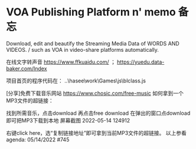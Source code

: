# VOA Publishing Platform n' memo 备忘

Download, edit and beautify the Streaming Media Data of WORDS AND VIDEOS. / such as VOA in video-share platforms automatically.

在线文字转声音 https://www.ffkuaidu.com/ ； https://yuedu.data-baker.com/Index

项目首页的程序代码在：  ..\hasee\work\Games\js\blclass.js

[分享]免费下载音乐网站 https://www.chosic.com/free-music
如何拿到一个MP3文件的超链接：

找到所需音乐，点击download
再点击free download
在弹出的窗口点download即可把MP3下载到本地
屏幕截图 2022-05-14 124912

右键click here，选“复制链接地址”即可拿到当前MP3文件的超链接。
以上参看agenda: 05/14/2022 #745
